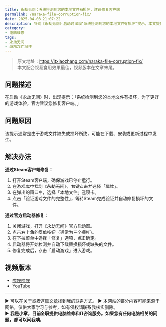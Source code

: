 ```yaml
---
title: 永劫无间：系统检测到您的本地文件有损坏，建议修复客户端
permalink: /naraka-file-corruption-fix/
date: 2025-04-03 21:07:22
description: 针对《永劫无间》启动时出现“系统检测到您的本地文件有损坏”提示，本文提供了通过Steam客户端和官方启动器修复游戏文件的具体步骤，帮助玩家解决该问题，恢复正常游戏体验。
category:
- 电脑维修
tags:
- 永劫无间
- 游戏文件损坏
---
```


> 原文地址：<https://itxiaozhang.com/naraka-file-corruption-fix/>  
> 本文配合视频食用效果最佳，视频版本在文章末尾。   


## 问题描述

在启动《永劫无间》时，出现提示：「系统检测到您的本地文件有损坏，为了更好的游戏体验，官方建议您修复客户端。」

## 问题原因

该提示通常是由于游戏文件缺失或损坏所致，可能在下载、安装或更新过程中发生。

## 解决办法

**通过Steam客户端修复：**

1. 打开Steam客户端，确保游戏已停止运行。
2. 在游戏库中找到《永劫无间》，右键点击并选择「属性」。
3. 在弹出的窗口中，选择「本地文件」选项卡。
4. 点击「验证游戏文件的完整性」，等待Steam完成验证并自动修复损坏的文件。

**通过官方启动器修复：**

1. 关闭游戏，打开《永劫无间》官方启动器。
2. 点击右上角的菜单按钮（通常为三个横杠）。
3. 在下拉菜单中选择「修复」选项，点击确定。
4. 启动器将开始检测并自动下载替换损坏或缺失的文件。
5. 修复完成后，点击「启动游戏」进入游戏。


## 视频版本

- [哔哩哔哩](https://space.bilibili.com/3546607630944387)
- [YouTube](https://www.youtube.com/@itxiaozhang)

---
▶ 可以在[关于](https://itxiaozhang.com/about/)或者[这篇文章](https://itxiaozhang.com/about-computer-repair-services-with-me/)找到我的联系方式。
▶ 本网站的部分内容可能来源于网络，仅供大家学习与参考，如有侵权请联系我核实删除。  
▶ **我是小章，目前全职提供电脑维修和IT咨询服务。如果您有任何电脑相关的问题，都可以问我噢。**  
